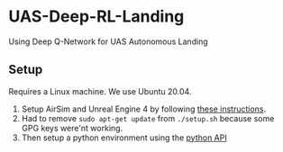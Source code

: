 # UAS-Deep-RL-Landing
Using Deep Q-Network for UAS Autonomous Landing

## Setup
Requires a Linux machine. We use Ubuntu 20.04.
1. Setup AirSim and Unreal Engine 4 by following [these instructions](https://microsoft.github.io/AirSim/build_linux).
2. Had to remove `sudo apt-get update` from `./setup.sh` because some GPG keys were'nt working.
3. Then setup a python environment using the [python API](https://microsoft.github.io/AirSim/apis/)

